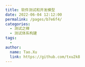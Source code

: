 ```yaml
---
title: 软件测试和开发模型
date: 2022-06-04 12:12:00
permalink: /pages/b7e6f4/
categories:
  - 测试之禅
  - 测试体系构建
tags:
  - 
author: 
  name: Tao.Xu
  link: https://github.com/txu2k8
---
```

